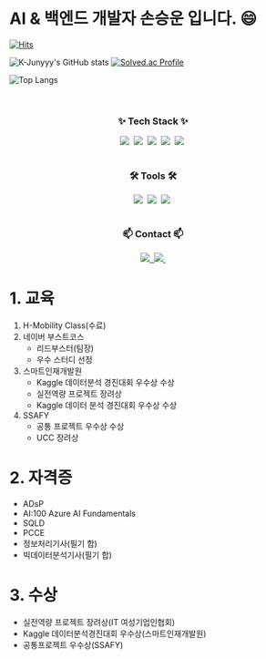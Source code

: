# AI & 백엔드 개발자 손승운 입니다. :smile:
 
[![Hits](https://hits.seeyoufarm.com/api/count/incr/badge.svg?url=https%3A%2F%2Fgithub.com%2Fthstmddns%2Fhit-counter&count_bg=%2379C83D&title_bg=%23555555&icon=&icon_color=%23E7E7E7&title=hits&edge_flat=false)](https://hits.seeyoufarm.com)


![K-Junyyy's GitHub stats](https://github-readme-stats.vercel.app/api?username=thstmddns&show_icons=true&theme=onedark)
[![Solved.ac Profile](http://mazassumnida.wtf/api/v2/generate_badge?boj=thstmddns)](https://solved.ac/thstmddns/)

![Top Langs](https://github-readme-stats.vercel.app/api/top-langs/?username=thstmddns&layout=compact)



<br>
<h3 align="center">✨ Tech Stack ✨</h3>
<div align="center">
  <img src="https://img.shields.io/badge/python-3670A0?style=for-the-badge&logo=python&logoColor=ffdd54" />&nbsp
  <img src="https://img.shields.io/badge/pandas-150458.svg?style=for-the-badge&logo=pandas&logoColor=white" />&nbsp
  <img src="https://img.shields.io/badge/numpy-4d77cf.svg?style=for-the-badge&logo=numpy&logoColor=white" />&nbsp
  <img src="https://img.shields.io/badge/Matplotlib-11557c.svg?style=for-the-badge&logo=Matplotlib&logoColor=white" />&nbsp
  <img src="https://img.shields.io/badge/java-1572B6.svg?style=for-the-badge&logo=Java&logoColor=white" />&nbsp
</div>

<br>
<h3 align="center">🛠 Tools 🛠</h3>
<div align="center">
  <img src="https://img.shields.io/badge/git-F05033.svg?style=for-the-badge&logo=git&logoColor=white" />&nbsp
  <img src="https://img.shields.io/badge/github-181717.svg?style=for-the-badge&logo=github&logoColor=white" />&nbsp
  <img src="https://img.shields.io/badge/Notion-F3F3F3.svg?style=for-the-badge&logo=notion&logoColor=black" />&nbsp
 
</div>

<br>
<h3 align="center">📫 Contact 📫</h3>
<div align="center">
  <a href="mailto:thstmddns@naver.com">
    <img
      src="https://img.shields.io/badge/thstmddns@naver.com-D14836?style=for-the-badge&logo=naver&logoColor=white"/>&nbsp
  </a>
   <a href="mailto:swsohn470@gmail.com">
    <img
      src="https://img.shields.io/badge/swsohn470@gmail.com-D14836?style=for-the-badge&logo=google&logoColor=white"/>&nbsp
  </a>
</div>

# 1. 교육
1. H-Mobility Class(수료)
2. 네이버 부스트코스
   - 리드부스터(팀장)
   - 우수 스터디 선정
3. 스마트인재개발원
   - Kaggle 데이터분석 경진대회 우수상 수상
   - 실전역량 프로젝트 장려상
   - Kaggle 데이터 분석 경진대회 우수상 수상 
4. SSAFY
   - 공통 프로젝트 우수상 수상
   - UCC 장려상
    
# 2. 자격증
- ADsP
- AI:100 Azure AI Fundamentals
- SQLD
- PCCE
- 정보처리기사(필기 합)
- 빅데이터분석기사(필기 합)

# 3. 수상
- 실전역량 프로젝트 장려상(IT 여성기업인협회)
- Kaggle 데이터분석경진대회 우수상(스마트인재개발원)
- 공통프로젝트 우수상(SSAFY)
